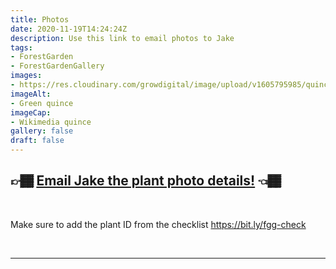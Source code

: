 ```yaml
---
title: Photos
date: 2020-11-19T14:24:24Z
description: Use this link to email photos to Jake
tags: 
- ForestGarden
- ForestGardenGallery
images: 
- https://res.cloudinary.com/growdigital/image/upload/v1605795985/quince-cathayensis.jpg
imageAlt:
- Green quince
imageCap:
- Wikimedia quince
gallery: false
draft: false
---
```


## 👉🏾 <a class="button" href="mailto:hi@forestgardengallery.grwd.uk?subject=Plant photo details&amp;body=Plant%20name:%20%0aID:%20%0aPFAF%20link:%20%0aPlant%20description:%20%0a%0a---%0a##%20Photo%201%20of%204%0aURL:%20%0aAlt%20text:%20%0aCaption:%20%0aAuthor:%20%0a---%0a##%20Photo%202%20of%204%0aURL:%20%0aAlt%20text:%20%0aCaption:%20%0aAuthor:%20%0a---%0a##%20Photo%203%20of%204%0aURL:%20%0aAlt%20text:%20%0aCaption:%20%0aAuthor:%20%0a---%0a##%20Photo%204%20of%204%0aURL:%20%0aAlt%20text:%20%0aCaption:%20%0aAuthor:%20%0a">Email Jake the plant photo details!</a> 👈🏾

&nbsp;

Make sure to add the plant ID from the checklist <https://bit.ly/fgg-check>

&nbsp;

---
